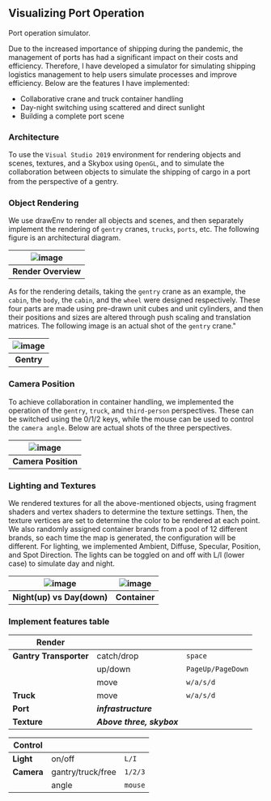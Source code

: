 ## Visualizing Port Operation 

Port operation simulator.

Due to the increased importance of shipping during the pandemic, the management of ports has
had a significant impact on their costs and efficiency. Therefore, I have developed a simulator
for simulating shipping logistics management to help users simulate processes and improve efficiency.
Below are the features I have implemented:

* Collaborative crane and truck container handling
* Day-night switching using scattered and direct sunlight
* Building a complete port scene

### Architecture
To use the `Visual Studio 2019` environment for rendering objects and scenes, textures, and a Skybox using
`OpenGL`, and to simulate the collaboration between objects to simulate the shipping of cargo in a port 
from the perspective of a gentry.　

### Object Rendering
We use drawEnv to render all objects and scenes, and then separately implement the rendering of `gentry` cranes, `trucks`, `ports`, etc. The following figure is an architectural diagram.

| ![image](https://github.com/CodeStone1125/NYCU_CG_Fall_2023/assets/72511296/f4c47300-c744-4902-b6a9-f6f7d1741d63) |
|:-----------------------------------:|
| **Render Overview** |
As for the rendering details, taking the `gentry` crane as an example, the `cabin`, the `body`, the `cabin`, and the `wheel` were designed respectively. These four parts are made using pre-drawn unit cubes and unit cylinders, and then their positions and sizes are altered through push scaling and translation matrices. The following image is an actual shot of the `gentry` crane."

| ![image](https://github.com/CodeStone1125/NYCU_CG_Fall_2023/assets/72511296/3f5c6740-1315-4856-9de3-b1464036e16e) |
|:-----------------------------------:|
| **Gentry** |

### Camera Position
To achieve collaboration in container handling, we implemented the operation of the `gentry`, `truck`, and `third-person` perspectives. These can be switched using the 0/1/2 keys, while the mouse can be used to control the `camera angle`. Below are actual shots of the three perspectives.

| ![image](https://github.com/CodeStone1125/NYCU_CG_Fall_2023/assets/72511296/0403767d-e95b-4c6b-a74e-05fc9d4bbac2) |
|:-----------------------------------:|
| **Camera Position** |

### Lighting and Textures
We rendered textures for all the above-mentioned objects, using fragment shaders and vertex shaders to determine the texture settings. Then, the texture vertices are set to determine the color to be rendered at each point. We also randomly assigned container brands from a pool of 12 different brands, so each time the map is generated, the configuration will be different. For lighting, we implemented Ambient, Diffuse, Specular, Position, and Spot Direction. The lights can be toggled on and off with L/l (lower case) to simulate day and night.

| ![image](https://github.com/CodeStone1125/NYCU_CG_Fall_2023/assets/72511296/5caca5e0-2f7d-49b9-b6a6-7554127f220b) | ![image](https://github.com/CodeStone1125/NYCU_CG_Fall_2023/assets/72511296/a2b4585b-681f-427c-9502-b25f851d9a7c) |
|:-----------------------------------:|:-----------------------------------:|
| **Night(up) vs Day(down)** | **Container** |

### Implement features table
| Render | | |
| --- | --- | --- |
| **Gantry Transporter** | catch/drop | `space` |
|  | up/down | `PageUp/PageDown` |
|  | move | `w/a/s/d` |
| **Truck** | move | `w/a/s/d` |
| **Port** | ***infrastructure*** | |
| **Texture** | ***Above three, skybox*** | |

| Control | | |
| --- | --- | --- |
| **Light** | on/off | `L/I` |
| **Camera** | gantry/truck/free | `1/2/3` |
|  | angle | `mouse` |
